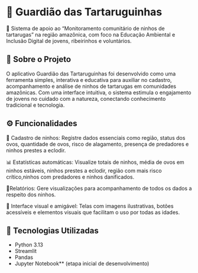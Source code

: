 # 🐢 Guardião das Tartaruguinhas

🌿 Sistema de apoio ao “Monitoramento comunitário de ninhos de tartarugas” na região amazônica, com foco na Educação Ambiental e 
   Inclusão Digital de jovens, ribeirinhos e voluntários.
   
## 📌 Sobre o Projeto

O aplicativo Guardião das Tartaruguinhas foi desenvolvido como uma ferramenta simples, interativa e educativa para auxiliar no cadastro,
acompanhamento e análise de ninhos de tartarugas em comunidades amazônicas. Com uma interface intuitiva, o sistema estimula o engajamento
de jovens no cuidado com a natureza, conectando conhecimento tradicional e tecnologia.

## ⚙️ Funcionalidades

 📝 Cadastro de ninhos: Registre dados essenciais como região, status dos ovos, quantidade de ovos, risco de alagamento,
     presença de predadores e ninhos prestes a eclodir.
  
 📊 Estatísticas automáticas: Visualize totais de ninhos, média de ovos em ninhos estáveis, ninhos prestes a eclodir,
    região com mais risco crítico,ninhos com predadores e ninhos danificados.
    
 📄Relatórios: Gere visualizações para acompanhamento de todos os dados a respeito dos ninhos.
 
 🎨 Interface visual e amigável: Telas com imagens ilustrativas, botões acessíveis e elementos visuais que facilitam o uso por todas as idades.

## 🧰 Tecnologias Utilizadas

- Python 3.13
- Streamlit
- Pandas
- Jupyter Notebook** (etapa inicial de desenvolvimento)


